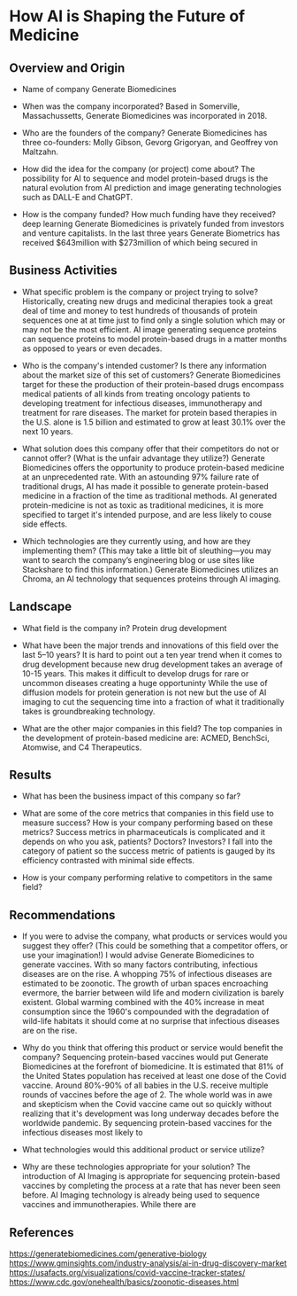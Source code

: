 
# How AI is Shaping the Future of Medicine

## Overview and Origin

* Name of company Generate Biomedicines

* When was the company incorporated? Based in Somerville, Massachussetts, Generate Biomedicines was incorporated in 2018.

* Who are the founders of the company? Generate Biomedicines has three co-founders: Molly Gibson, Gevorg Grigoryan, and Geoffrey von Maltzahn.

* How did the idea for the company (or project) come about? The possibility for AI to sequence and model protein-based drugs is the natural evolution from AI prediction and image generating technologies such as DALL-E and ChatGPT. 

* How is the company funded? How much funding have they received? deep learning 
Generate Biomedicines is privately funded from investors and venture capitalists. In the last three years Generate Biometrics has received $643million with $273million of which being secured in  

## Business Activities

* What specific problem is the company or project trying to solve? Historically, creating new drugs and medicinal therapies took a great deal of time and money to test hundreds of thousands of protein sequences one at at time just to find only a single solution which may or may not be the most efficient. AI image generating sequence proteins can sequence proteins to model protein-based drugs in a matter months as opposed to years or even decades.  

* Who is the company's intended customer? Is there any information about the market size of this set of customers? 
Generate Biomedicines target for these the production of their protein-based drugs encompass medical patients of all kinds from treating oncology patients to developing treatment for infectious diseases, immunotherapy and treatment for rare diseases. The market for protein based therapies in the U.S. alone is 1.5 billion and estimated to grow at least 30.1% over the next 10 years.

* What solution does this company offer that their competitors do not or cannot offer? (What is the unfair advantage they utilize?) Generate Biomedicines offers the opportunity to produce protein-based medicine at an unprecedented rate. With an astounding 97% failure rate of traditional drugs, AI has made it possible to generate  protein-based medicine in a fraction of the time as traditional methods. AI generated protein-medicine is not as toxic as traditional medicines, it is more specified to target it's intended purpose, and are less likely to couse side effects. 

* Which technologies are they currently using, and how are they implementing them? (This may take a little bit of sleuthing&mdash;you may want to search the company’s engineering blog or use sites like Stackshare to find this information.) Generate Biomedicines utilizes an Chroma, an AI technology that sequences proteins through AI imaging. 

## Landscape

* What field is the company in? Protein drug development 

* What have been the major trends and innovations of this field over the last 5&ndash;10 years?
It is hard to point out a ten year trend when it comes to drug development because new drug development takes an average of 10-15 years. This makes it difficult to develop drugs for rare or uncommon diseases creating a huge opportuninty While the use of diffusion models for protein generation is not new but the use of AI imaging to cut the sequencing time into a fraction of what it traditionally takes is groundbreaking technology.

* What are the other major companies in this field? The top companies in the development of protein-based medicine are: ACMED, BenchSci, Atomwise, and C4 Therapeutics. 


## Results

* What has been the business impact of this company so far?

* What are some of the core metrics that companies in this field use to measure success? How is your company performing based on these metrics? Success metrics in pharmaceuticals is complicated and it depends on who you ask, patients? Doctors? Investors? I fall into the category of patient so the success metric of patients is gauged by its efficiency contrasted with minimal side effects. 

* How is your company performing relative to competitors in the same field?

## Recommendations

* If you were to advise the company, what products or services would you suggest they offer? (This could be something that a competitor offers, or use your imagination!) I would advise Generate Biomedicines to generate vaccines. With so many factors contributing, infectious diseases are on the rise. A whopping 75% of infectious diseases are estimated to be zoonotic. The growth of urban spaces encroaching evermore, the barrier between wild life and modern civilization is barely existent. Global warming combined with the 40% increase in meat consumption since the 1960's compounded with the degradation of wild-life habitats it should come at no surprise that infectious diseases are on the rise. 

* Why do you think that offering this product or service would benefit the company?
Sequencing protein-based vaccines would put Generate Biomedicines at the forefront of biomedicine. It is estimated that 81% of the United States population has received at least one dose of the Covid vaccine. Around 80%-90% of all babies in the U.S. receive multiple rounds of vaccines before the age of 2. The whole world was in awe and skepticism when the Covid vaccine came out so quickly without realizing that it's development was long underway decades before the worldwide pandemic. By sequencing protein-based vaccines for the infectious diseases most likely to 

* What technologies would this additional product or service utilize?

* Why are these technologies appropriate for your solution? The introduction of AI Imaging is appropriate for sequencing protein-based vaccines by completing the process at a rate that has never been seen before. AI Imaging technology is already being used to sequence vaccines and immunotherapies. While there are   

## References 
https://generatebiomedicines.com/generative-biology
https://www.gminsights.com/industry-analysis/ai-in-drug-discovery-market
https://usafacts.org/visualizations/covid-vaccine-tracker-states/
https://www.cdc.gov/onehealth/basics/zoonotic-diseases.html